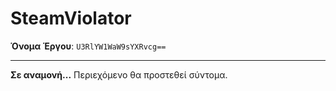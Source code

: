 # SteamViolator

**Όνομα Έργου**: `U3RlYW1WaW9sYXRvcg==`

---

**Σε αναμονή...**
Περιεχόμενο θα προστεθεί σύντομα.
